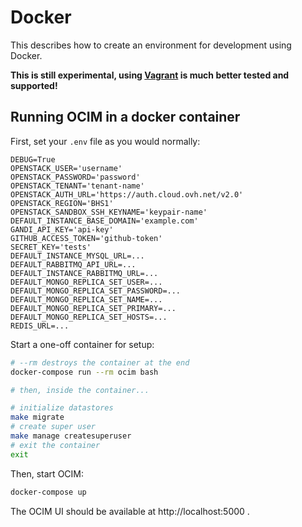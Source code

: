 # Docker

This describes how to create an environment for development using Docker.

**This is still experimental, using [Vagrant](../installation.md) is much better tested and supported!**

## Running OCIM in a docker container

First, set your `.env` file as you would normally:
```env
DEBUG=True
OPENSTACK_USER='username'
OPENSTACK_PASSWORD='password'
OPENSTACK_TENANT='tenant-name'
OPENSTACK_AUTH_URL='https://auth.cloud.ovh.net/v2.0'
OPENSTACK_REGION='BHS1'
OPENSTACK_SANDBOX_SSH_KEYNAME='keypair-name'
DEFAULT_INSTANCE_BASE_DOMAIN='example.com'
GANDI_API_KEY='api-key'
GITHUB_ACCESS_TOKEN='github-token'
SECRET_KEY='tests'
DEFAULT_INSTANCE_MYSQL_URL=...
DEFAULT_RABBITMQ_API_URL=...
DEFAULT_INSTANCE_RABBITMQ_URL=...
DEFAULT_MONGO_REPLICA_SET_USER=...
DEFAULT_MONGO_REPLICA_SET_PASSWORD=...
DEFAULT_MONGO_REPLICA_SET_NAME=...
DEFAULT_MONGO_REPLICA_SET_PRIMARY=...
DEFAULT_MONGO_REPLICA_SET_HOSTS=...
REDIS_URL=...
```

Start a one-off container for setup:
```sh
# --rm destroys the container at the end
docker-compose run --rm ocim bash

# then, inside the container...

# initialize datastores
make migrate
# create super user
make manage createsuperuser
# exit the container
exit
```

Then, start OCIM:
```sh
docker-compose up
```

The OCIM UI should be available at http://localhost:5000 .
